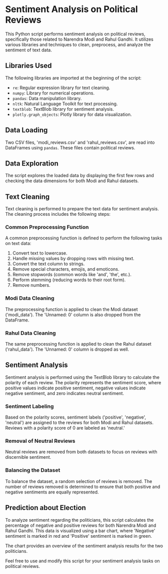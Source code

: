# Sentiment Analysis on Political Reviews

This Python script performs sentiment analysis on political reviews, specifically those related to Narendra Modi and Rahul Gandhi. It utilizes various libraries and techniques to clean, preprocess, and analyze the sentiment of text data.

## Libraries Used
The following libraries are imported at the beginning of the script:
- `re`: Regular expression library for text cleaning.
- `numpy`: Library for numerical operations.
- `pandas`: Data manipulation library.
- `nltk`: Natural Language Toolkit for text processing.
- `textblob`: TextBlob library for sentiment analysis.
- `plotly.graph_objects`: Plotly library for data visualization.

## Data Loading
Two CSV files, 'modi_reviews.csv' and 'rahul_reviews.csv', are read into DataFrames using `pandas`. These files contain political reviews.

## Data Exploration
The script explores the loaded data by displaying the first few rows and checking the data dimensions for both Modi and Rahul datasets.

## Text Cleaning
Text cleaning is performed to prepare the text data for sentiment analysis. The cleaning process includes the following steps:

### Common Preprocessing Function
A common preprocessing function is defined to perform the following tasks on text data:
1. Convert text to lowercase.
2. Handle missing values by dropping rows with missing text.
3. Convert the text column to strings.
4. Remove special characters, emojis, and emoticons.
5. Remove stopwords (common words like 'and', 'the', etc.).
6. Perform stemming (reducing words to their root form).
7. Remove numbers.

### Modi Data Cleaning
The preprocessing function is applied to clean the Modi dataset ('modi_data'). The 'Unnamed: 0' column is also dropped from the DataFrame.

### Rahul Data Cleaning
The same preprocessing function is applied to clean the Rahul dataset ('rahul_data'). The 'Unnamed: 0' column is dropped as well.

## Sentiment Analysis
Sentiment analysis is performed using the TextBlob library to calculate the polarity of each review. The polarity represents the sentiment score, where positive values indicate positive sentiment, negative values indicate negative sentiment, and zero indicates neutral sentiment.

### Sentiment Labeling
Based on the polarity scores, sentiment labels ('positive', 'negative', 'neutral') are assigned to the reviews for both Modi and Rahul datasets. Reviews with a polarity score of 0 are labeled as 'neutral.'

### Removal of Neutral Reviews
Neutral reviews are removed from both datasets to focus on reviews with discernible sentiment.

### Balancing the Dataset
To balance the dataset, a random selection of reviews is removed. The number of reviews removed is determined to ensure that both positive and negative sentiments are equally represented.

## Prediction about Election
To analyze sentiment regarding the politicians, this script calculates the percentage of negative and positive reviews for both Narendra Modi and Rahul Gandhi. This data is visualized using a bar chart, where 'Negative' sentiment is marked in red and 'Positive' sentiment is marked in green.

The chart provides an overview of the sentiment analysis results for the two politicians.

Feel free to use and modify this script for your sentiment analysis tasks on political reviews.
